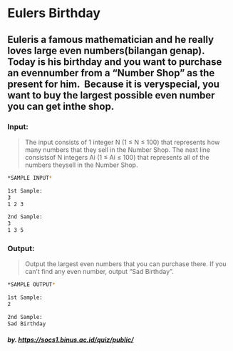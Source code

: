 # Eulers Birthday

## Euler​ ​is​ ​a​ ​famous​ ​mathematician​ ​and​ ​he​ ​really​ ​loves​ ​large​ ​even​ ​numbers​ ​(bilangan​ ​genap). Today​ ​is​ ​his​ ​birthday​ ​and​ ​you​ ​want​ ​to​ ​purchase​ ​an​ ​even​ ​number​ ​from​ ​a​ ​“Number​ ​Shop”​ ​as​ ​the present​ ​for​ ​him.​ ​​ ​Because​ ​it​ ​is​ ​very​ ​special,​ ​you​ ​want​ ​to​ ​buy​ ​the​ ​largest​ ​possible​ ​even​ ​number you​ ​can​ ​get​ ​in​ ​the​ ​shop.  

### Input:

> The​ ​input​ ​consists​ ​of​ ​1​ ​integer​ ​N​ (1 ≤ N ≤ 100) ​that​ ​represents​ ​how​ ​many​ ​numbers​ ​that​ ​they​ ​sell in​ ​the​ ​Number​ ​Shop.​ ​The​ ​next​ ​line​ ​consists​ ​of​ ​N​ ​integers​ ​Ai​ ​(1 ≤ Ai ≤ 100)​ ​that​ ​represents​ ​all​ ​of the​ ​numbers​ ​they​ ​sell​ ​in​ ​the​ ​Number​ ​Shop.  

```sh
*SAMPLE INPUT*

1st Sample:
3
1 2 3

2nd Sample:
3
1 3 5
```

### Output:

> Output​ ​the​ ​largest​ ​even​ ​numbers​ ​that​ ​you​ ​can​ ​purchase​ ​there.​ ​If​ ​you​ ​can’t​ ​find​ ​any​ ​even number,​ ​output​ ​“Sad​ ​Birthday”.  

```sh
*SAMPLE OUTPUT*

1st Sample:
2

2nd Sample:
Sad Birthday
```

##### by. https://socs1.binus.ac.id/quiz/public/ 
